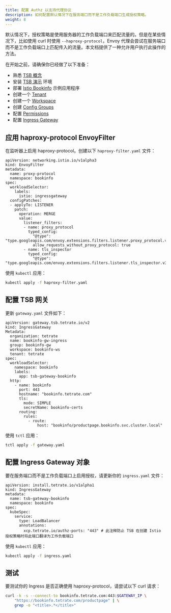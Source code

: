 ```yaml
---
title: 配置 Authz 以支持代理协议
description: 如何配置默认情况下在服务端口而不是工作负载端口生成授权策略。
weight: 8
---
```


默认情况下，授权策略是使用服务器的工作负载端口来匹配流量的。但是在某些情况下，比如使用 curl 时使用 `--haproxy-protocol`，Envoy 代理会尝试在服务端口而不是工作负载端口上匹配传入的流量。本文档提供了一种允许用户执行此操作的方法。

在开始之前，请确保你已经做了以下准备：
- 熟悉 [TSB 概念](../../../concepts/)
- 安装 [TSB 演示](../../../setup/self-managed/demo-installation) 环境
- 部署 [Istio Bookinfo](../../../quickstart/deploy-sample-app) 示例应用程序
- 创建一个 [Tenant](../../../quickstart/tenant)
- 创建一个 [Workspace](../../../quickstart/workspace)
- 创建 [Config Groups](../../../quickstart/config-groups)
- 配置 [Permissions](../../../quickstart/permissions)
- 配置 [Ingress Gateway](../../../quickstart/ingress-gateway)

## 应用 haproxy-protocol EnvoyFilter

在监听器上启用 haproxy-protocol。创建以下 `haproxy-filter.yaml` 文件：

```
apiVersion: networking.istio.io/v1alpha3
kind: EnvoyFilter
metadata:
  name: proxy-protocol
  namespace: bookinfo
spec:
  workloadSelector:
    labels:
      istio: ingressgateway
  configPatches:
  - applyTo: LISTENER
    patch:
      operation: MERGE
      value:
        listener_filters:
        - name: proxy_protocol
          typed_config:
            "@type": "type.googleapis.com/envoy.extensions.filters.listener.proxy_protocol.v3.ProxyProtocol"
            allow_requests_without_proxy_protocol: true
        - name: tls_inspector
          typed_config:
            "@type": "type.googleapis.com/envoy.extensions.filters.listener.tls_inspector.v3.TlsInspector"
```

使用 `kubectl` 应用：

```bash
kubectl apply -f haproxy-filter.yaml
```

## 配置 TSB 网关

更新 `gateway.yaml` 文件如下：

```
apiVersion: gateway.tsb.tetrate.io/v2
kind: IngressGateway
Metadata:
  organization: tetrate
  name: bookinfo-gw-ingress
  group: bookinfo-gw
  workspace: bookinfo-ws
  tenant: tetrate
spec:
  workloadSelector:
    namespace: bookinfo
    labels:
      app: tsb-gateway-bookinfo
  http:
    - name: bookinfo
      port: 443
      hostname: "bookinfo.tetrate.com"
      tls:
        mode: SIMPLE
        secretName: bookinfo-certs
      routing:
        rules:
          - route:
              host: "bookinfo/productpage.bookinfo.svc.cluster.local"
```

使用 `tctl` 应用：

```bash
tctl apply -f gateway.yaml
```

## 配置 Ingress Gateway 对象

要在服务端口而不是工作负载端口上启用授权，请更新你的 `ingress.yaml` 文件：

```
apiVersion: install.tetrate.io/v1alpha1
kind: IngressGateway
metadata:
  name: tsb-gateway-bookinfo
  namespace: bookinfo
spec:
  kubeSpec:
    service:
      type: LoadBalancer
      annotations:
        xcp.tetrate.io/authz-ports: "443" # 此注释防止 TSB 在创建 Istio 授权策略时将此端口翻译为工作负载端口
```

使用 `kubectl` 应用：

```bash
kubectl apply -f ingress.yaml
```

## 测试

要测试你的 Ingress 是否正确使用 haproxy-protocol，请尝试以下 curl 请求：

```bash
curl -k -s --connect-to bookinfo.tetrate.com:443:$GATEWAY_IP \
    "https://bookinfo.tetrate.com/productpage" | \
    grep -o "<title>.*</title>"
```
